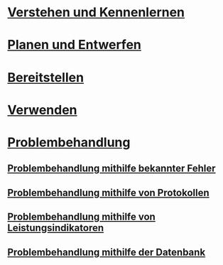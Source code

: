 # [Verstehen und Kennenlernen](/advanced-threat-analytics/understand-explore/what-is-ata)
# [Planen und Entwerfen](/advanced-threat-analytics/plan-design/ata-architecture)
# [Bereitstellen](/advanced-threat-analytics/deploy-use/preinstall-ata)
# [Verwenden](/advanced-threat-analytics/deploy-use/operate-ata)
# [Problembehandlung](troubleshooting-ata-known-errors.md)
## [Problembehandlung mithilfe bekannter Fehler](troubleshooting-ata-known-errors.md)
## [Problembehandlung mithilfe von Protokollen](troubleshooting-ata-using-logs.md)
## [Problembehandlung mithilfe von Leistungsindikatoren](troubleshooting-ata-using-perf-counters.md)
## [Problembehandlung mithilfe der Datenbank](troubleshooting-ata-using-ata-database.md)


<!--HONumber=Oct16_HO5-->


